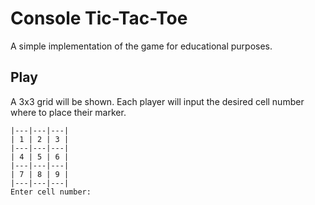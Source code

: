 # Console Tic-Tac-Toe

A simple implementation of the game for educational purposes.

## Play

A 3x3 grid will be shown.
Each player will input the desired cell number where to place their marker.

```
|---|---|---|
| 1 | 2 | 3 |
|---|---|---|
| 4 | 5 | 6 |
|---|---|---|
| 7 | 8 | 9 |
|---|---|---|
Enter cell number: 
```
